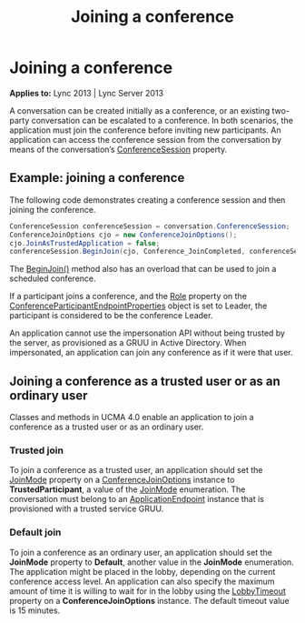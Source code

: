 ﻿---
title: Joining a conference
TOCTitle: Joining a conference
ms:assetid: ff8f9269-c9b8-4030-9ef3-081f7ae79ba5
ms:mtpsurl: https://msdn.microsoft.com/en-us/library/Dn465994(v=office.15)
ms:contentKeyID: 57102881
ms.date: 07/25/2014
mtps_version: v=office.15
dev_langs:
- csharp
---

# Joining a conference


**Applies to:** Lync 2013 | Lync Server 2013

A conversation can be created initially as a conference, or an existing two-party conversation can be escalated to a conference. In both scenarios, the application must join the conference before inviting new participants. An application can access the conference session from the conversation by means of the conversation’s [ConferenceSession](https://msdn.microsoft.com/en-us/library/hh381097\(v=office.15\)) property.

## Example: joining a conference

The following code demonstrates creating a conference session and then joining the conference.

``` csharp
ConferenceSession conferenceSession = conversation.ConferenceSession;
ConferenceJoinOptions cjo = new ConferenceJoinOptions();
cjo.JoinAsTrustedApplication = false;
conferenceSession.BeginJoin(cjo, Conference_JoinCompleted, conferenceSession);
```

The [BeginJoin()](https://msdn.microsoft.com/en-us/library/hh349641\(v=office.15\)) method also has an overload that can be used to join a scheduled conference.

If a participant joins a conference, and the [Role](https://msdn.microsoft.com/en-us/library/hh385044\(v=office.15\)) property on the [ConferenceParticipantEndpointProperties](https://msdn.microsoft.com/en-us/library/hh384773\(v=office.15\)) object is set to Leader, the participant is considered to be the conference Leader.

An application cannot use the impersonation API without being trusted by the server, as provisioned as a GRUU in Active Directory. When impersonated, an application can join any conference as if it were that user.

## Joining a conference as a trusted user or as an ordinary user

Classes and methods in UCMA 4.0 enable an application to join a conference as a trusted user or as an ordinary user.

### Trusted join

To join a conference as a trusted user, an application should set the [JoinMode](https://msdn.microsoft.com/en-us/library/hh384536\(v=office.15\)) property on a [ConferenceJoinOptions](https://msdn.microsoft.com/en-us/library/hh385064\(v=office.15\)) instance to **TrustedParticipant**, a value of the [JoinMode](https://msdn.microsoft.com/en-us/library/hh381559\(v=office.15\)) enumeration. The conversation must belong to an [ApplicationEndpoint](https://msdn.microsoft.com/en-us/library/hh384825\(v=office.15\)) instance that is provisioned with a trusted service GRUU.

### Default join

To join a conference as an ordinary user, an application should set the **JoinMode** property to **Default**, another value in the **JoinMode** enumeration. The application might be placed in the lobby, depending on the current conference access level. An application can also specify the maximum amount of time it is willing to wait for in the lobby using the [LobbyTimeout](https://msdn.microsoft.com/en-us/library/hh349095\(v=office.15\)) property on a **ConferenceJoinOptions** instance. The default timeout value is 15 minutes.

